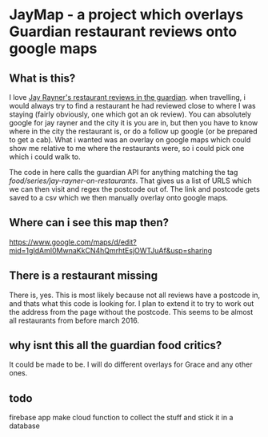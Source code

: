 # JayMap - a project which overlays Guardian restaurant reviews onto google maps

## What is this?
I love [Jay Rayner's restaurant reviews in the guardian](https://www.theguardian.com/food/series/jay-rayner-on-restaurants). when travelling, i would always try to find a restaurant he had reviewed close to where I was staying (fairly obviously, one which got an ok review). You can absolutely google for jay rayner and the city it is you are in, but then you have to know where in the city the restaurant is, or do a follow up google (or be prepared to get a cab). What i wanted was an overlay on google maps which could show me relative to me where the restaurants were, so i could pick one which i could walk to. 

The code in here calls the guardian API for anything matching the tag *food/series/jay-rayner-on-restaurants*. That gives us a list of URLS which we can then visit and regex the postcode out of. The link and postcode gets saved to a csv which we then manually overlay onto google maps. 

## Where can i see this map then? 
https://www.google.com/maps/d/edit?mid=1gIdAmI0MwnaKkCN4hQmrhtEsjOWTJuAf&usp=sharing

## There is a restaurant missing
There is, yes. This is most likely because not all reviews have a postcode in, and thats what this code is looking for. I plan to extend it to try to work out the address from the page without the postcode. This seems to be almost all restaurants from before march 2016. 

## why isnt this all the guardian food critics?
It could be made to be. I will do different overlays for Grace and any other ones. 

## todo
firebase app
make cloud function to collect the stuff and stick it in a database
